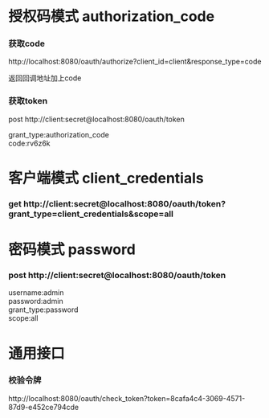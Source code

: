 # 授权码模式 authorization_code
### 获取code 
http://localhost:8080/oauth/authorize?client_id=client&response_type=code

返回回调地址加上code
 
###  获取token
post http://client:secret@localhost:8080/oauth/token

grant_type:authorization_code  
code:rv6z6k  



# 客户端模式 client_credentials

### get http://client:secret@localhost:8080/oauth/token?grant_type=client_credentials&scope=all

# 密码模式 password

### post http://client:secret@localhost:8080/oauth/token
username:admin  
password:admin  
grant_type:password  
scope:all  

# 通用接口

### 校验令牌
http://localhost:8080/oauth/check_token?token=8cafa4c4-3069-4571-87d9-e452ce794cde
